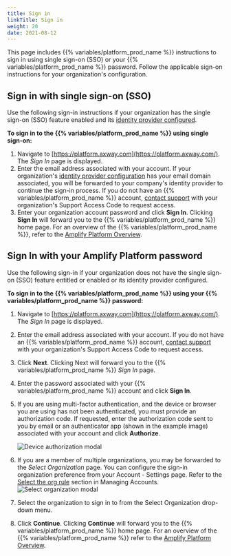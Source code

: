 ```yaml
---
title: Sign in
linkTitle: Sign in
weight: 20
date: 2021-08-12
---
```


This page includes {{% variables/platform_prod_name %}} instructions to sign in using single sign-on (SSO) or your {{% variables/platform_prod_name %}} password. Follow the applicable sign-on instructions for your organization's configuration.

## Sign in with single sign-on (SSO)

Use the following sign-in instructions if your organization has the single sign-on (SSO) feature enabled and its [identity provider configured](/docs/management_guide/configuring_and_managing_identity_providers/).

**To sign in to the {{% variables/platform_prod_name %}} using single sign-on:**

1. Navigate to [https://platform.axway.com](https://platform.axway.com/). The *Sign In* page is displayed.
2. Enter the email address associated with your account. If your organization's [identity provider configuration](/docs/management_guide/configuring_and_managing_identity_providers/) has your email domain associated, you will be forwarded to your company's identity provider to continue the sign-in process. If you do not have an {{% variables/platform_prod_name %}} account, [contact support](https://support.axway.com/en/auth/contacts) with your organization's Support Access Code to request access.
3. Enter your organization account password and click **Sign In**. Clicking **Sign In** will forward you to the {{% variables/platform_prod_name %}} home page. For an overview of the {{% variables/platform_prod_name %}}, refer to the [Amplify Platform Overview](/docs/management_guide/overview/).

## Sign In with your Amplify Platform password

Use the following sign-in if your organization does not have the single sign-on (SSO) feature entitled or enabled or its identity provider configured.

**To sign in to the {{% variables/platform_prod_name %}} using your {{% variables/platform_prod_name %}} password:**

1. Navigate to [https://platform.axway.com](https://platform.axway.com/). The *Sign In* page is displayed.
2. Enter the email address associated with your account. If you do not have an {{% variables/platform_prod_name %}} account, [contact support](https://support.axway.com/en/auth/contacts) with your organization's Support Access Code to request access.
3. Click **Next**. Clicking Next will forward you to the {{% variables/platform_prod_name %}} *Sign In* page.
4. Enter the password associated with your {{% variables/platform_prod_name %}} account and click **Sign In**.
5. If you are using multi-factor authentication, and the device or browser you are using has not been authenticated, you must provide an authorization code. If requested, enter the authorization code sent to you by email or an authenticator app (shown in the example image) associated with your account and click **Authorize**.

    ![Device authorization modal](/Images/device_authorization.png)

6. If you are a member of multiple organizations, you may be forwarded to the *Select Organization* page. You can configure the sign-in organization preference from your Account - Settings page. Refer to the [Select the org rule](/docs/management_guide/managing_accounts/#select-the-sign-in-organization) section in Managing Accounts.
    ![Select organization modal](/Images/multiple_orgs.png)
7. Select the organization to sign in to from the Select Organization drop-down menu.
8. Click **Continue**. Clicking **Continue** will forward you to the {{% variables/platform_prod_name %}} home page. For an overview of the {{% variables/platform_prod_name %}} refer to the [Amplify Platform Overview](/docs/management_guide/overview/).
